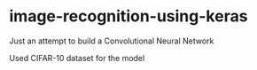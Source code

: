 # image-recognition-using-keras
Just an attempt to build a Convolutional Neural Network

Used CIFAR-10 dataset for the model
